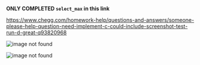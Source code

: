**ONLY COMPLETED `select_max` in this link**

https://www.chegg.com/homework-help/questions-and-answers/someone-please-help-question-need-implement-c-could-include-screenshot-test-run-d-great-q93820968

![image not found](https://cdn.discordapp.com/attachments/777783416346902538/952301031822336010/unknown.png)

![image not found](https://cdn.discordapp.com/attachments/777783416346902538/952301161103360030/unknown.png)
